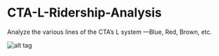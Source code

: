 # CTA-L-Ridership-Analysis
Analyze the various lines of the CTA’s L system —Blue, Red, Brown, etc. 

![alt tag](http://s32.postimg.org/c5s0cxn39/Screen_Shot_2016_05_03_at_8_51_16_AM.png)
